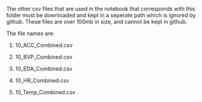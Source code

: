 The other csv files that are used in the notebook that corresponds with this folder must be downloaded and kept in a seperate path which is ignored by github. These files are over 100mb in size, and cannot be kept in github.

The file names are:

1. 10_ACC_Combined.csv

2. 10_BVP_Combined.csv

3. 10_EDA_Combined.csv

4. 10_HR_Combined.csv

5. 10_Temp_Combined.csv

